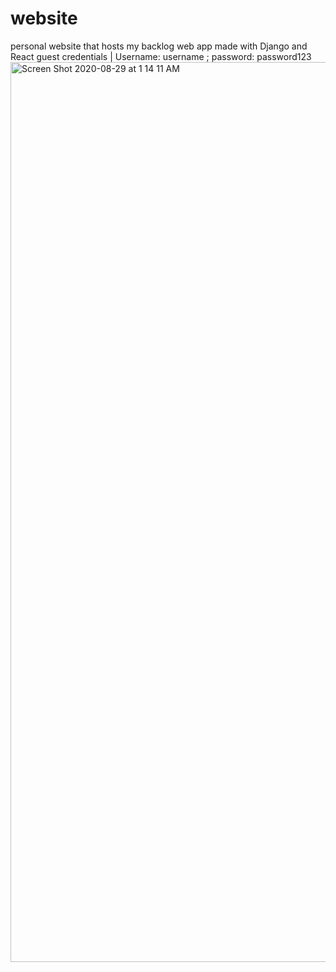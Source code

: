 # website
personal website that hosts my backlog web app made with Django and React
guest credentials | Username: username ; password: password123
<img width="1440" alt="Screen Shot 2020-08-29 at 1 14 11 AM" src="https://user-images.githubusercontent.com/46465568/91631210-2fd35780-e995-11ea-85ef-a9cfe3f8adbe.png">


